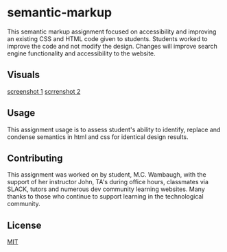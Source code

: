 # semantic-markup 

This semantic markup assignment focused on accessibility and improving an existing CSS and HTML code given to students. Students worked to improve the code and not modify the design. Changes will improve search engine functionality and accessibility to the website. 
 

## Visuals  
[screenshot 1](https://github.com/mwambaugh/semantic-markup/blob/main/assets/images/Screenshot%202022-09-29%20162050.png?raw=true)
[scrrenshot 2](https://github.com/mwambaugh/semantic-markup/blob/main/assets/images/Screenshot%202022-09-29%20162622.png?raw=true)

## Usage 
This assignment usage is to assess student's ability to identify, replace and condense semantics in html and css for identical design results.  

 
## Contributing 
This assignment was worked on by student, M.C. Wambaugh, with the support of her instructor John, TA's during office hours, classmates via SLACK, tutors and numerous dev community learning websites. Many thanks to those who continue to support learning in the technological community.   


## License 
[MIT](https://choosealicense.com/licenses/mit/) 
